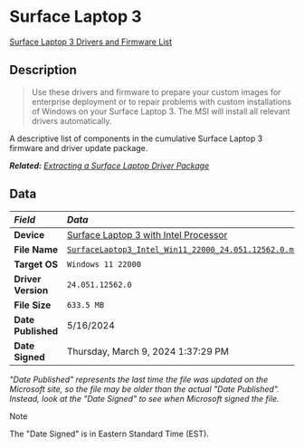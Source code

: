 # Surface Laptop 3

[Surface Laptop 3 Drivers and Firmware List](SurfaceLaptop3Drivers.txt)

## Description

> Use these drivers and firmware to prepare your custom images for enterprise deployment
> or to repair problems with custom installations of Windows on your Surface Laptop 3.
> The MSI will install all relevant drivers automatically.

A descriptive list of components in the cumulative Surface Laptop 3 firmware and driver update package.

***Related:** [Extracting a Surface Laptop Driver Package](../msi.md#example-extracting-a-surface-laptop-driver-package)*

## Data

| *Field*            | *Data*                                                                                                                                                                                          |
|:-------------------|:------------------------------------------------------------------------------------------------------------------------------------------------------------------------------------------------|
| **Device**         | [Surface Laptop 3 with Intel Processor](https://www.microsoft.com/download/details.aspx?id=100429)                                                                                              |
| **File Name**      | [`SurfaceLaptop3_Intel_Win11_22000_24.051.12562.0.msi`](https://download.microsoft.com/download/3/f/4/3f4f5dff-b6a9-4006-87aa-142a8e6f77cb/SurfaceLaptop3_Intel_Win11_22000_24.051.12562.0.msi) |
| **Target OS**      | `Windows 11 22000`                                                                                                                                                                              |
| **Driver Version** | `24.051.12562.0`                                                                                                                                                                                |
| **File Size**      | `633.5 MB`                                                                                                                                                                                      |
| **Date Published** | 5/16/2024                                                                                                                                                                                       |
| **Date Signed**    | Thursday, March 9, 2024 1:37:29 PM                                                                                                                                                              |

*"Date Published" represents the last time the file was updated on the Microsoft site,
so the file may be older than the actual "Date Published".
Instead, look at the "Date Signed" to see when Microsoft signed the file.*

> [!NOTE]  
> The "Date Signed" is in Eastern Standard Time (EST).